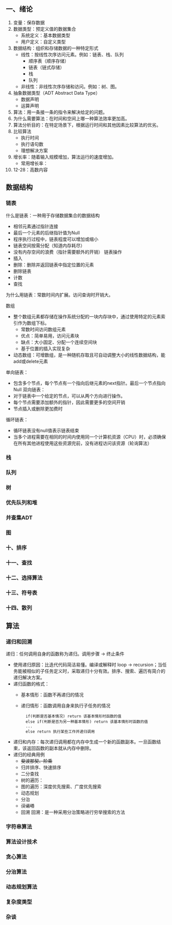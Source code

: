 ## 一、绪论
1.  变量：保存数据
2.  数据类型：预定义值的数据集合
    - 系统定义：基本数据类型
    - 用户定义：自定义类型
3.  数据结构：组织和存储数据的一种特定形式
    - 线性：按线性次序访问元素。例如：链表、栈、队列
        - 顺序表（顺序存储）
        - 链表（链式存储）
        - 栈
        - 队列
    - 非线性：非线性次序存储和访问。例如：树、图。  
4.  抽象数据类型（ADT Abstract Data Type）
    - 数据声明
    - 运算声明
5.  算法：用一条接一条的指令来解决给定的问题。
6.  为什么需要算法：在时间和空间上哪一种算法效率更加高。
7.  算法分析目的：在特定场景下，根据运行时间和其他因素比较算法的优劣。
8.  比较算法
    - 执行时间
    - 执行语句数
    - 理想解决方案
9.  增长率：随着输入规模增加，算法运行的速度增加。
    - 常用增长率：
10. 12-28：高数内容


## 数据结构
### 链表
什么是链表：一种用于存储数据集合的数据结构
- 相邻元素通过指针连接
- 最后一个元素的后继指针值为Null
- 程序执行过程中，链表程度可以增加或缩小
- 链表空间按需分配（知道内存耗尽）
- 没有内存空间的浪费（指针需要额外的开销）
链表操作
- 插入
- 删除：删除并返回链表中指定位置的元素
- 删除链表
- 计数
- 查找

为什么用链表：常数时间内扩展。访问查询时开销大。

数组
- 整个数组元素都存储在操作系统分配的一块内存块中，通过使用特定的元素索引作为数组下标。
    - 常数时间访问数组元素
    - 优点：简单易用，访问元素块
    - 缺点：大小固定、分配一个连续空间块
    - 基于位置的插入实现复杂
- 动态数组：可增数组，是一种随机存取且可自动调整大小的线性数据结构，能add或delete元素

单向链表：
- 包含多个节点，每个节点有一个指向后继元素的next指针。最后一个节点指向Null
双向链表：
- 对于链表中一个给定的节点，可以从两个方向进行操作。
- 每个节点需要添加额外的指针，因此需要更多的空间开销
- 节点插入或删除更加费时

循环链表：
- 循环链表没有null值表示链表结束
- 当多个进程需要在相同的时间内使用同一个计算机资源（CPU）时，必须确保在所有其他进程使用这些资源完前，没有进程访问该资源（轮询算法）
### 栈


### 队列


### 树


### 优先队列和堆


### 并查集ADT


### 图


### 十、排序


### 十一、查找


### 十二、选择算法


### 十三、符号表


### 十四、散列


##  算法

### 递归和回溯
递归：任何调用自身的函数称为递归。调用步骤 -> 终止条件
- 使用递归原因：比迭代代码简洁易懂。编译或解释时 loop -> recursion；当任务能被相似的子任务定义时，采取递归十分有效。排序、搜索、遍历有简介的递归解决方案。
- 递归函数的格式：
    - 基本情形：函数不再递归的情况
    - 递归情形：函数调用自身来执行子任务的情况

            if(判断是否基本情况) return 该基本情形时函数的值
            else if(判断是否为另一种基本情形) return 该基本情形时函数的值
            ...
            else return 执行某些工作并递归调用
- 递归和内存：每次递归调用都在内存中生成一个新的函数副本。一旦函数结束，该返回函数的副本就从内存中删除。
- 递归的经典用例
    - ~~斐波那契、阶乘~~
    - 归并排序、快速排序
    - 二分查找
    - 树的遍历：
    - 图的遍历：深度优先搜索、广度优先搜索
    - 动态规划
    - 分治
    - ~~汉诺塔~~
    - 回溯
回溯：是一种采用分治策略进行穷举搜索的方法
### 字符串算法

### 算法设计技术

### 贪心算法

### 分治算法

### 动态规划算法

### 复杂度类型

### 杂谈